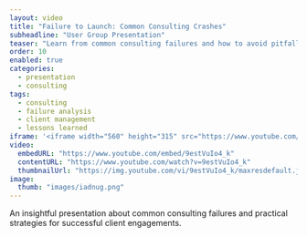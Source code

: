 ```yaml
---
layout: video
title: "Failure to Launch: Common Consulting Crashes"
subheadline: "User Group Presentation"
teaser: "Learn from common consulting failures and how to avoid pitfalls in client engagements."
order: 10
enabled: true
categories:
  - presentation
  - consulting
tags:
  - consulting
  - failure analysis
  - client management
  - lessons learned
iframe: '<iframe width="560" height="315" src="https://www.youtube.com/embed/9estVuIo4_k" frameborder="0" allow="accelerometer; autoplay; clipboard-write; encrypted-media; gyroscope; picture-in-picture" allowfullscreen></iframe>'
video:
  embedURL: "https://www.youtube.com/embed/9estVuIo4_k"
  contentURL: "https://www.youtube.com/watch?v=9estVuIo4_k"
  thumbnailUrl: "https://img.youtube.com/vi/9estVuIo4_k/maxresdefault.jpg"
image:
  thumb: "images/iadnug.png"
---
```


An insightful presentation about common consulting failures and practical strategies for successful client engagements.

